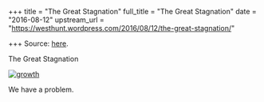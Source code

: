 +++
title = "The Great Stagnation"
full_title = "The Great Stagnation"
date = "2016-08-12"
upstream_url = "https://westhunt.wordpress.com/2016/08/12/the-great-stagnation/"

+++
Source: [here](https://westhunt.wordpress.com/2016/08/12/the-great-stagnation/).

The Great Stagnation

[![growth](https://westhunt.files.wordpress.com/2016/08/growth.jpg?w=640&h=619)](https://westhunt.files.wordpress.com/2016/08/growth.jpg)

We have a problem.
